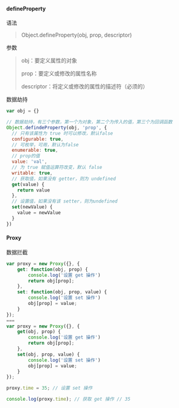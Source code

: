 #### defineProperty 

语法

> Object.defineProperty(obj, prop, descriptor)

参数

> obj：要定义属性的对象
>
> prop：要定义或修改的属性名称
>
> descriptor：将定义或修改的属性的描述符（必须的）

数据劫持

```js
var obj = {}

// 数据劫持，有三个参数，第一个为对象，第二个为传入的值，第三个为回调函数
Object.defindeProperty(obj, 'prop', {
  // 只有该属性为 true 时可以修改，默认false
  configurable: true,
  // 可枚举，可用，默认为false
  enumerable: true,
  // prop的值
  value: 'val',
  // 为 true 赋值运算符改变，默认 false
  writable: true,
  // 获取值，如果没有 getter，则为 undefined
  get(value) {
    return value
  },
  // 设置值，如果没有该 setter，则为undefined
  set(newValue) {
    value = newValue
  }
})
```



#### Proxy

数据拦截

```js
var proxy = new Proxy({}, {
    get: function(obj, prop) {
        console.log('设置 get 操作')
        return obj[prop];
    },
    set: function(obj, prop, value) {
        console.log('设置 set 操作')
        obj[prop] = value;
    }
}); 
===
var proxy = new Proxy({}, {
    get(obj, prop) {
        console.log('设置 get 操作')
        return obj[prop];
    },
    set(obj, prop, value) {
        console.log('设置 set 操作')
        obj[prop] = value;
    }
});

proxy.time = 35; // 设置 set 操作

console.log(proxy.time); // 获取 get 操作 // 35

```

